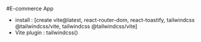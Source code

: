 
#E-commerce App

 - install : [create vite@latest, react-router-dom, react-toastify, tailwindcss @tailwindcss/vite, tailwindcss @tailwindcss/vite]
 - Vite plugin : tailwindcss()